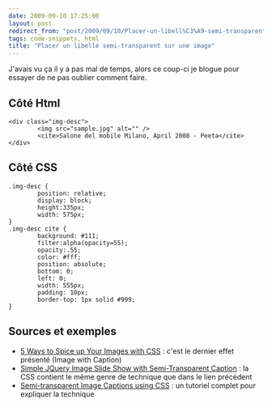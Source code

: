 ```yaml
---
date: 2009-09-10 17:25:00
layout: post
redirect_from: "post/2009/09/10/Placer-un-libell%C3%A9-semi-transparent-sur-une-image"
tags: code-snippets, html
title: "Placer un libellé semi-transparent sur une image"
---
```


J'avais vu ça il y a pas mal de temps, alors ce coup-ci je blogue pour
essayer de ne pas oublier comment faire.

## Côté Html

```
<div class="img-desc">
        <img src="sample.jpg" alt="" />
        <cite>Salone del mobile Milano, April 2008 - Peeta</cite>
</div>
```

## Côté CSS

```
.img-desc {
        position: relative;
        display: block;
        height:335px;
        width: 575px;
}
.img-desc cite {
        background: #111;
        filter:alpha(opacity=55);
        opacity:.55;
        color: #fff;
        position: absolute;
        bottom: 0;
        left: 0;
        width: 555px;
        padding: 10px;
        border-top: 1px solid #999;
}
```

## Sources et exemples

* [5 Ways to Spice up Your Images with CSS](http://www.sohtanaka.com/web-design/spice-up-your-images-with-css/) : c'est le dernier effet
présenté (Image with Caption)
* [Simple JQuery Image Slide Show with Semi-Transparent
Caption](http://www.queness.com/post/152/simple-jquery-image-slide-show-with-semi-transparent-caption) : la CSS contient le même genre de technique que dans le lien
précédent
* [Semi-transparent Image Captions using CSS](http://www.cssbakery.com/2009/03/captioning-image-in-blogger.html) : un tutoriel
complet pour expliquer la technique
